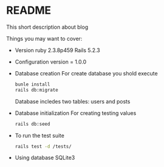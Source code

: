 # README
This short description about blog

Things you may want to cover:

* Version
  ruby 2.3.8p459
  Rails 5.2.3
  
* Configuration
  version = 1.0.0

* Database creation
  For create database you shold execute
  ```bash
  bunle install
  rails db:migrate
  ```
  Database incledes two tables: users and posts

* Database initialization
  For creating testing values
  ```bash
  rails db:seed
  ```

* To run the test suite
  ```bash
  rails test -d /tests/
  ```
* Using database
SQLite3
